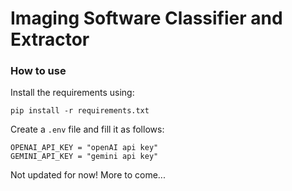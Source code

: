 # Imaging Software Classifier and Extractor

### How to use
Install the requirements using:
```
pip install -r requirements.txt
```
Create a `.env` file and fill it as follows:
```.env
OPENAI_API_KEY = "openAI api key"
GEMINI_API_KEY = "gemini api key"
```
Not updated for now! More to come...